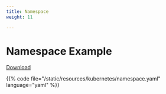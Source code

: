 ```yaml
---
title: Namespace
weight: 11

---
```


# Namespace Example

[Download](/resources/kubernetes/namespace.yaml)

{{% code file="/static/resources/kubernetes/namespace.yaml" language="yaml" %}}
